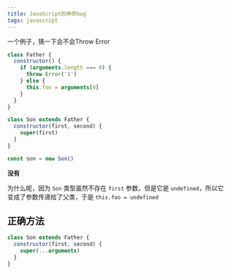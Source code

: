 ```yaml
---
title: JavaScript的神奇bug
tags: javascript
---
```


一个例子，猜一下会不会Throw Error

```js
class Father {
  constructor() {
    if (arguments.length === 0) {
      throw Error('1')
    } else {
      this.foo = arguments[0]
    }
  }
}

class Son extends Father {
  constructor(first, second) {
    super(first)
  }
}

const son = new Son()
```

**没有**

为什么呢，因为 `Son` 类型虽然不存在 `first` 参数，但是它是 `undefined`，所以它变成了参数传递给了父类，于是 `this.foo = undefined`

## 正确方法

```js
class Son extends Father {
  constructor(first, second) {
    super(...arguments)
  }
}
```